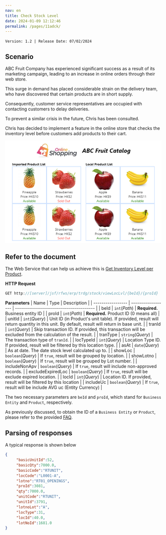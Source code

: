 ```yaml
---
nav: en
title: Check Stock Level
date: 2024-01-09 12:12:46
permalink: /pages/11adck/
---
```


`Version: 1.2 | Release Date: 07/02/2024`

## Scenario

ABC Fruit Company has experienced significant success as a result of its marketing campaign, leading to an increase in online orders through their web store. 

This surge in demand has placed considerable strain on the delivery team, who have discovered that certain products are in short supply. 

Consequently, customer service representatives are occupied with contacting customers to delay deliveries. 

To prevent a similar crisis in the future, Chris has been consulted. 

Chris has decided to implement a feature in the online store that checks the inventory level before customers add products to their cart.

![wst20](/assets/wst20.png)

## Refer to the document

The Web Service that can help us achieve this is [Get Inventory Level per Product](/pages/cae7db/#get-inventory-level-per-product).

**HTTP Request**
```java
GET http://[server]/jsf/rfws/erp/trdg/stock/viewLocLvl/{beId}/{proId}
```

**Parameters**
| Name              | Type               | Description                              |
| ----------------- | ------------------ | ---------------------------------------- |
| beId              | `int`(*Path*)      | **Required.** Business entity ID         |
| proId             | `int`(*Path*)      | **Required.** Product ID (0 means all)   |
| unitId            | `int`(*Query*)     | Unit ID (in Product's unit table). If provided, result will return quantity in this unit. By default, result will return in base unit. |
| tranId            | `int`(*Query*)     | Skip transaction ID. If provided, this transaction will be excluded from the calculation of the result. |
| tranType          | `string`(*Query*)  | The transaction type of `tranId`.        |
| locTypeId         | `int`(*Query*)     | Location Type ID. If provided, result will be filtered by this location type. |
| asAt              | `date`(*Query*)    | As at date. The date stock level calculated up to. |
| showLoc           | `boolean`(*Query*) | If `true`, result will be grouped by location. |
| showLotno         | `boolean`(*Query*) | If `true`, result will be grouped by Lot number. |
| includeNonApv     | `boolean`(*Query*) | If `true`, result will include non-approved records. |
| excludeExpiredLoc | `boolean`(*Query*) | If `true`, result will be exclude expired location. |
| locId             | `int`(*Query*)     | Location ID. If provided, result will be filtered by this location |
| includeUc         | `boolean`(*Query*) | If `true`, result will be include AVG uc (Entity Currency) |

The two necessary parameters are `beId` and `proId`, which stand for `Business Entity` and `Product`, respectively.

As previously discussed, to obtain the ID of a `Business Entity` or `Product`, please refer to the provided [FAQ](/pages/2680cf/#faq).

## Parsing of responses

A typical response is shown below

```json
{
     "basicUnitId":52,
     "basicQty":7000.0,
     "basicCode":"RTUNIT",
     "locCode":"L0001-A",
     "lotno":"RT01_OPENINGS",
     "proId":3081,
     "qty":7000.0,
     "unitCode":"RTUNIT",
     "unitId":3791,
     "lotnoLot":"A",
     "locType":31,
     "locId":40.0,
     "lotNoId":1681.0
}
```
